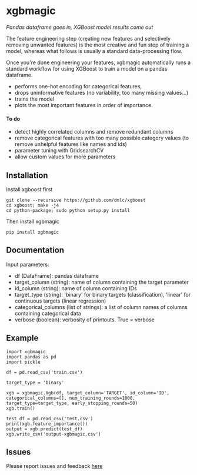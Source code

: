 # xgbmagic
*Pandas dataframe goes in, XGBoost model results come out*

The feature engineering step (creating new features and selectively removing unwanted features) is the most creative and fun step of training a model, whereas what follows is usually a standard data-processing flow.

Once you're done engineering your features, xgbmagic automatically runs a standard workflow for using XGBoost to train a model on a pandas dataframe.
- performs one-hot encoding for categorical features, 
- drops uninformative features (no variability, too many missing values...)
- trains the model
- plots the most important features in order of importance.

#### To do
- detect highly correlated columns and remove redundant columns
- remove categorical features with too many possible category values (to remove unhelpful features like names and ids)
- parameter tuning with GridsearchCV
- allow custom values for more parameters

## Installation
Install xgboost first
```
git clone --recursive https://github.com/dmlc/xgboost
cd xgboost; make -j4
cd python-package; sudo python setup.py install
```
Then install xgbmagic
```
pip install xgbmagic
```

## Documentation
Input parameters:
* df (DataFrame): pandas dataframe
* target_column (string): name of column containing the target parameter
* id_column (string): name of column containing IDs
* target_type (string): 'binary' for binary targets (classification), 'linear' for continuous targets (linear regression)
* categorical_columns (list of strings): a list of column names of columns containing categorical data
* verbose (boolean): verbosity of printouts. True = verbose


## Example
```
import xgbmagic
import pandas as pd
import pickle

df = pd.read_csv('train.csv')

target_type = 'binary'

xgb = xgbmagic.Xgb(df, target_column='TARGET', id_column='ID', categorical_columns=[], num_training_rounds=1000, target_type=target_type, early_stopping_rounds=50)
xgb.train()

test_df = pd.read_csv('test.csv')
print(xgb.feature_importance())
output = xgb.predict(test_df)
xgb.write_csv('output-xgbmagic.csv')
```

## Issues
Please report issues and feedback [here](https://github.com/mirri66/xgbmagic/issues)

